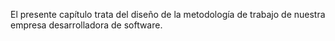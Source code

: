 El presente capítulo trata del diseño de la metodología de trabajo de nuestra empresa desarrolladora de software.
